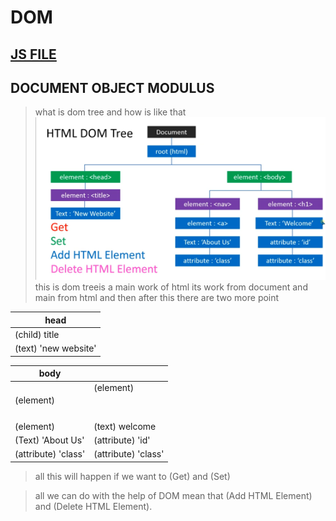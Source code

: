 # DOM
[JS FILE](../JS/61-DOM-introduction.js)
---
## DOCUMENT OBJECT MODULUS
> what is dom tree and how is like that
![dom tree](../image/Screenshot%20from%202022-11-18%2007-47-02.png)
> this is dom treeis a main work of html 
its work from document
and main from html
and then after this there are two more point

| head |
|----| 
|(child) title|
|(text) 'new website'|

| body | |
|---|---|
|(element) <nav>|(element) <h1>|
|(element) <a>| (text) welcome|
|(Text) 'About Us'| (attribute) 'id'|
|(attribute) 'class'| (attribute) 'class'|

> all this will happen if we want to (Get) and (Set)

> all we can do with the help of DOM  mean that (Add HTML Element) and (Delete HTML Element).
